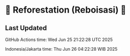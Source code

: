 
# 🌳 Reforestation (Reboisasi) 🌲

## Last Updated

GitHub Actions time: Wed Jun 25 21:22:28 UTC 2025

Indonesia/Jakarta time: Thu Jun 26 04:22:28 WIB 2025
